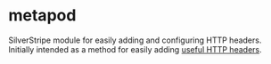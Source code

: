 # metapod

SilverStripe module for easily adding and configuring HTTP headers.
Initially intended as a method for easily adding [useful HTTP headers](https://www.owasp.org/index.php/List_of_useful_HTTP_headers).


